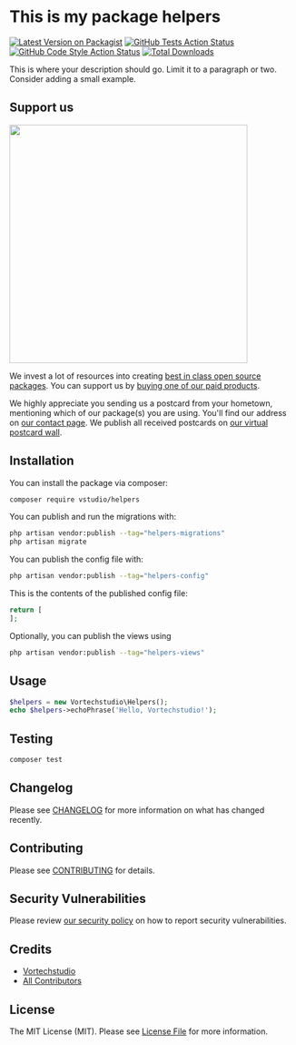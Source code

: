 # This is my package helpers

[![Latest Version on Packagist](https://img.shields.io/packagist/v/vstudio/helpers.svg?style=flat-square)](https://packagist.org/packages/vstudio/helpers)
[![GitHub Tests Action Status](https://img.shields.io/github/actions/workflow/status/vstudio/helpers/run-tests.yml?branch=main&label=tests&style=flat-square)](https://github.com/vstudio/helpers/actions?query=workflow%3Arun-tests+branch%3Amain)
[![GitHub Code Style Action Status](https://img.shields.io/github/actions/workflow/status/vstudio/helpers/fix-php-code-style-issues.yml?branch=main&label=code%20style&style=flat-square)](https://github.com/vstudio/helpers/actions?query=workflow%3A"Fix+PHP+code+style+issues"+branch%3Amain)
[![Total Downloads](https://img.shields.io/packagist/dt/vstudio/helpers.svg?style=flat-square)](https://packagist.org/packages/vstudio/helpers)

This is where your description should go. Limit it to a paragraph or two. Consider adding a small example.

## Support us

[<img src="https://github-ads.s3.eu-central-1.amazonaws.com/Helpers.jpg?t=1" width="419px" />](https://spatie.be/github-ad-click/Helpers)

We invest a lot of resources into creating [best in class open source packages](https://spatie.be/open-source). You can support us by [buying one of our paid products](https://spatie.be/open-source/support-us).

We highly appreciate you sending us a postcard from your hometown, mentioning which of our package(s) you are using. You'll find our address on [our contact page](https://spatie.be/about-us). We publish all received postcards on [our virtual postcard wall](https://spatie.be/open-source/postcards).

## Installation

You can install the package via composer:

```bash
composer require vstudio/helpers
```

You can publish and run the migrations with:

```bash
php artisan vendor:publish --tag="helpers-migrations"
php artisan migrate
```

You can publish the config file with:

```bash
php artisan vendor:publish --tag="helpers-config"
```

This is the contents of the published config file:

```php
return [
];
```

Optionally, you can publish the views using

```bash
php artisan vendor:publish --tag="helpers-views"
```

## Usage

```php
$helpers = new Vortechstudio\Helpers();
echo $helpers->echoPhrase('Hello, Vortechstudio!');
```

## Testing

```bash
composer test
```

## Changelog

Please see [CHANGELOG](CHANGELOG.md) for more information on what has changed recently.

## Contributing

Please see [CONTRIBUTING](CONTRIBUTING.md) for details.

## Security Vulnerabilities

Please review [our security policy](../../security/policy) on how to report security vulnerabilities.

## Credits

- [Vortechstudio](https://github.com/vstudio)
- [All Contributors](../../contributors)

## License

The MIT License (MIT). Please see [License File](LICENSE.md) for more information.

